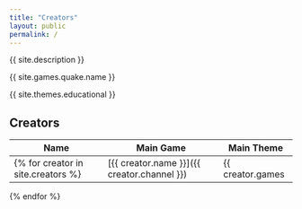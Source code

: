 ```yaml
---
title: "Creators"
layout: public
permalink: /
---
```


{{ site.description }}

{{ site.games.quake.name }}

{{ site.themes.educational }}

## Creators

| Name | Main Game | Main Theme |
| --- | --- | --- |
{% for creator in site.creators %}| [{{ creator.name }}]({{ creator.channel }}) | {{ creator.games | first }} | {{ creator.themes }} |
{% endfor %}
